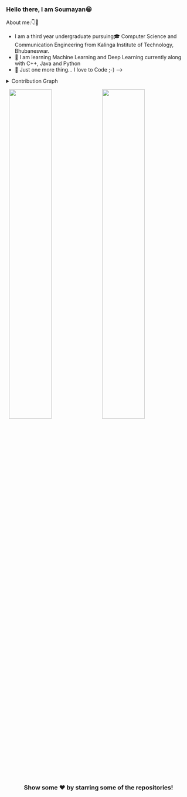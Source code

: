 ### Hello there, I am Soumayan😁


About me:👇🤞

- I am a third year undergraduate pursuing🎓 Computer Science and Communication Engineering from Kalinga Institute of Technology, Bhubaneswar.  
- 🌱 I am learning Machine Learning and Deep Learning currently along with C++, Java and Python
- 💎 Just one more thing... I love to Code ;-)
-->


<details><summary>Contribution Graph</summary>
<p align="left">
<img width="90%" src="https://activity-graph.herokuapp.com/graph?username=Soumayan-pal01&theme=xcode" /></p>
</details>

<p align="left">
  <img width="48%" src="https://github-readme-stats.vercel.app/api?username=Soumayan-pal01&show_icons=true&theme=tokyonight&count_private=true&include_all_commits=true" /> 
  <img width="48%" src="https://github-readme-streak-stats.herokuapp.com/?user=Soumayan-pal01&theme=tokyonight" />
</p>

<div align = "center">
 
<!-- **Visitors Count**  
![VisitorCount](https://profile-counter.glitch.me/{Soumayan-pal01}/count.svg) -->
 
 
### Show some ❤️ by starring some of the repositories!
</div>

